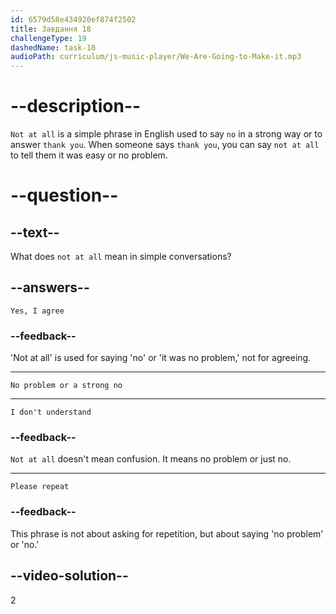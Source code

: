 ```yaml
---
id: 6579d58e434920ef874f2502
title: Завдання 18
challengeType: 19
dashedName: task-18
audioPath: curriculum/js-music-player/We-Are-Going-to-Make-it.mp3
---
```


# --description--

`Not at all` is a simple phrase in English used to say `no` in a strong way or to answer `thank you`. When someone says `thank you`, you can say `not at all` to tell them it was easy or no problem.

# --question--

## --text--

What does `not at all` mean in simple conversations?

## --answers--

`Yes, I agree`

### --feedback--

'Not at all' is used for saying 'no' or 'it was no problem,' not for agreeing.

---

`No problem or a strong no`

---

`I don't understand`

### --feedback--

`Not at all` doesn't mean confusion. It means no problem or just no.

---

`Please repeat`

### --feedback--

This phrase is not about asking for repetition, but about saying 'no problem' or 'no.'

## --video-solution--

2

